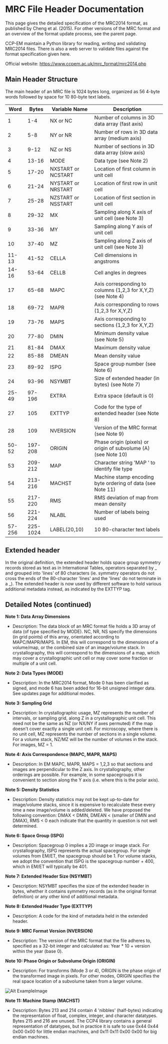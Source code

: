 # MRC File Header Documentation

This page gives the detailed specification of the MRC2014 format, as published by Cheng et al. (2015). For other versions of the MRC format and an overview of the format update process, see the parent page.

CCP-EM maintain a Python library for reading, writing and validating MRC2014 files. There is also a web server to validate files against the format specification given here.

Official website: https://www.ccpem.ac.uk/mrc_format/mrc2014.php

## Main Header Structure

The main header of an MRC file is 1024 bytes long, organized as 56 4-byte words followed by space for 10 80-byte text labels.

| Word   | Bytes    | Variable Name      | Description                                                    |
| ------ | -------- | ------------------ | -------------------------------------------------------------- |
| 1      | 1-4      | NX or NC           | Number of columns in 3D data array (fast axis)                 |
| 2      | 5-8      | NY or NR           | Number of rows in 3D data array (medium axis)                  |
| 3      | 9-12     | NZ or NS           | Number of sections in 3D data array (slow axis)                |
| 4      | 13-16    | MODE               | Data type (see Note 2)                                         |
| 5      | 17-20    | NXSTART or NCSTART | Location of first column in unit cell                          |
| 6      | 21-24    | NYSTART or NRSTART | Location of first row in unit cell                             |
| 7      | 25-28    | NZSTART or NSSTART | Location of first section in unit cell                         |
| 8      | 29-32    | MX                 | Sampling along X axis of unit cell (see Note 3)                |
| 9      | 33-36    | MY                 | Sampling along Y axis of unit cell                             |
| 10     | 37-40    | MZ                 | Sampling along Z axis of unit cell (see Note 3)                |
| 11-13  | 41-52    | CELLA              | Cell dimensions in angstroms                                   |
| 14-16  | 53-64    | CELLB              | Cell angles in degrees                                         |
| 17     | 65-68    | MAPC               | Axis corresponding to columns (1,2,3 for X,Y,Z) (see Note 4)   |
| 18     | 69-72    | MAPR               | Axis corresponding to rows (1,2,3 for X,Y,Z)                   |
| 19     | 73-76    | MAPS               | Axis corresponding to sections (1,2,3 for X,Y,Z)               |
| 20     | 77-80    | DMIN               | Minimum density value (see Note 5)                             |
| 21     | 81-84    | DMAX               | Maximum density value                                          |
| 22     | 85-88    | DMEAN              | Mean density value                                             |
| 23     | 89-92    | ISPG               | Space group number (see Note 6)                                |
| 24     | 93-96    | NSYMBT             | Size of extended header (in bytes) (see Note 7)                |
| 25-49  | 97-196   | EXTRA              | Extra space (default is 0)                                     |
| 27     | 105      | EXTTYP             | Code for the type of extended header (see Note 8)              |
| 28     | 109      | NVERSION           | Version of the MRC format (see Note 9)                         |
| 50-52  | 197-208  | ORIGIN             | Phase origin (pixels) or origin of subvolume (A) (see Note 10) |
| 53     | 209-212  | MAP                | Character string 'MAP ' to identify file type                  |
| 54     | 213-216  | MACHST             | Machine stamp encoding byte ordering of data (see Note 11)     |
| 55     | 217-220  | RMS                | RMS deviation of map from mean density                         |
| 56     | 221-224  | NLABL              | Number of labels being used                                    |
| 57-256 | 225-1024 | LABEL(20,10)       | 10 80-character text labels                                    |

## Extended header

In the original definition, the extended header holds space group symmetry records stored as text as in International Tables, operators separated by _ and grouped into 'lines' of 80 characters (ie. symmetry operators do not cross the ends of the 80-character 'lines' and the 'lines' do not terminate in a _). The extended header is now used by different software to hold various additional metadata instead, as indicated by the EXTTYP tag.

## Detailed Notes (continued)

**Note 1: Data Array Dimensions**

- Description: The data block of an MRC format file holds a 3D array of data (of type specified by MODE). NC, NR, NS specify the dimensions (in grid points) of this array, orientated according to MAPC/MAPR/MAPS. In EM, this will correspond to the dimensions of a volume/map, or the combined size of an image/volume stack. In crystallography, this will correspond to the dimensions of a map, which may cover a crystallographic unit cell or may cover some fraction or multiple of a unit cell.

**Note 2: Data Types (MODE)**

- Description: In the MRC2014 format, Mode 0 has been clarified as signed, and mode 6 has been added for 16-bit unsigned integer data. See updates page for additional modes.

**Note 3: Sampling Grid**

- Description: In crystallographic usage, MZ represents the number of intervals, or sampling grid, along Z in a crystallographic unit cell. This need not be the same as NZ (or NX/NY if axes permuted) if the map doesn't cover exactly a single unit cell. For microscopy, where there is no unit cell, MZ represents the number of sections in a single volume. For a volume stack, NZ/MZ will be the number of volumes in the stack. For images, MZ = 1.

**Note 4: Axis Correspondence (MAPC, MAPR, MAPS)**

- Description: In EM MAPC, MAPR, MAPS = 1,2,3 so that sections and images are perpendicular to the Z axis. In crystallography, other orderings are possible. For example, in some spacegroups it is convenient to section along the Y axis (i.e. where this is the polar axis).

**Note 5: Density Statistics**

- Description: Density statistics may not be kept up-to-date for image/volume stacks, since it is expensive to recalculate these every time a new image/volume is added/deleted. We have proposed the following convention: DMAX < DMIN, DMEAN < (smaller of DMIN and DMAX), RMS < 0 each indicate that the quantity in question is not well determined.

**Note 6: Space Group (ISPG)**

- Description: Spacegroup 0 implies a 2D image or image stack. For crystallography, ISPG represents the actual spacegroup. For single volumes from EM/ET, the spacegroup should be 1. For volume stacks, we adopt the convention that ISPG is the spacegroup number + 400, which in EM/ET will typically be 401.

**Note 7: Extended Header Size (NSYMBT)**

- Description: NSYMBT specifies the size of the extended header in bytes, whether it contains symmetry records (as in the original format definition) or any other kind of additional metadata.

**Note 8: Extended Header Type (EXTTYP)**

- Description: A code for the kind of metadata held in the extended header.

**Note 9: MRC Format Version (NVERSION)**

- Description: The version of the MRC format that the file adheres to, specified as a 32-bit integer and calculated as: Year \* 10 + version within the year (base 0).

**Note 10: Phase Origin or Subvolume Origin (ORIGIN)**

- Description: For transforms (Mode 3 or 4), ORIGIN is the phase origin of the transformed image in pixels. For other modes, ORIGIN specifies the real space location of a subvolume taken from a larger volume.

![Alt ExampleImage](https://www.ccpem.ac.uk/images/image_real_origin_definition_v2.png)

**Note 11: Machine Stamp (MACHST)**

- Description: Bytes 213 and 214 contain 4 'nibbles' (half-bytes) indicating the representation of float, complex, integer, and character datatypes. Bytes 215 and 216 are unused. The CCP4 library contains a general representation of datatypes, but in practice it is safe to use 0x44 0x44 0x00 0x00 for little endian machines, and 0x11 0x11 0x00 0x00 for big endian machines.
